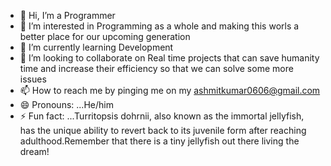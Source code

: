 - 👋 Hi, I’m a Programmer
- 👀 I’m interested in Programming as a whole and making this worls a better place for our upcoming generation
- 🌱 I’m currently learning Development
- 💞️ I’m looking to collaborate on Real time projects that can save humanity time and increase their efficiency so that we can solve some more issues
- 📫 How to reach me by pinging me on my ashmitkumar0606@gmail.com
- 😄 Pronouns: ...He/him
- ⚡ Fun fact: ...Turritopsis dohrnii, also known as the immortal jellyfish, has the unique ability to revert back to its juvenile form after reaching adulthood.Remember that there is a tiny jellyfish out there living the dream!

<!---
kashi369/kashi369 is a ✨ special ✨ repository because its `README.md` (this file) appears on your GitHub profile.
You can click the Preview link to take a look at your changes.
--->
